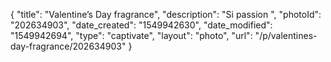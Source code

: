 {
    "title": "Valentine’s Day fragrance",
    "description": "Si passion ",
    "photoId": "202634903",
    "date_created": "1549942630",
    "date_modified": "1549942694",
    "type": "captivate",
    "layout": "photo",
    "url": "\/p\/valentines-day-fragrance\/202634903"
}
